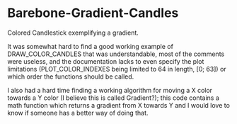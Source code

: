 # Barebone-Gradient-Candles
Colored Candlestick exemplifying a gradient.

It was somewhat hard to find a good working example of DRAW_COLOR_CANDLES that was understandable, most of the comments were useless, and the documentation lacks to even specify the plot limitations (PLOT_COLOR_INDEXES being limited to 64 in length, [0; 63]) or which order the functions should be called.

I also had a hard time finding a working algorithm for moving a X color towards a Y color (I believe this is called Gradient?); this code contains a math function which returns a gradient from X towards Y and I would love to know if someone has a better way of doing that.
